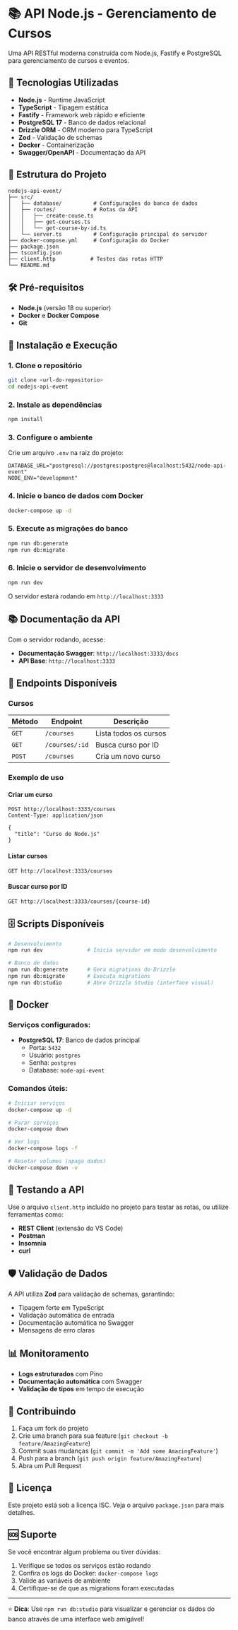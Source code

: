 # 📚 API Node.js - Gerenciamento de Cursos

Uma API RESTful moderna construída com Node.js, Fastify e PostgreSQL para gerenciamento de cursos e eventos.

## 🚀 Tecnologias Utilizadas

- **Node.js** - Runtime JavaScript
- **TypeScript** - Tipagem estática
- **Fastify** - Framework web rápido e eficiente
- **PostgreSQL 17** - Banco de dados relacional
- **Drizzle ORM** - ORM moderno para TypeScript
- **Zod** - Validação de schemas
- **Docker** - Containerização
- **Swagger/OpenAPI** - Documentação da API

## 📁 Estrutura do Projeto

```
nodejs-api-event/
├── src/
│   ├── database/          # Configurações do banco de dados
│   ├── routes/            # Rotas da API
│   │   ├── create-couse.ts
│   │   ├── get-courses.ts
│   │   └── get-course-by-id.ts
│   └── server.ts          # Configuração principal do servidor
├── docker-compose.yml     # Configuração do Docker
├── package.json
├── tsconfig.json
├── client.http           # Testes das rotas HTTP
└── README.md
```

## 🛠️ Pré-requisitos

- **Node.js** (versão 18 ou superior)
- **Docker** e **Docker Compose**
- **Git**

## 🚀 Instalação e Execução

### 1. Clone o repositório

```bash
git clone <url-do-repositorio>
cd nodejs-api-event
```

### 2. Instale as dependências

```bash
npm install
```

### 3. Configure o ambiente

Crie um arquivo `.env` na raiz do projeto:

```env
DATABASE_URL="postgresql://postgres:postgres@localhost:5432/node-api-event"
NODE_ENV="development"
```

### 4. Inicie o banco de dados com Docker

```bash
docker-compose up -d
```

### 5. Execute as migrações do banco

```bash
npm run db:generate
npm run db:migrate
```

### 6. Inicie o servidor de desenvolvimento

```bash
npm run dev
```

O servidor estará rodando em `http://localhost:3333`

## 📚 Documentação da API

Com o servidor rodando, acesse:

- **Documentação Swagger**: `http://localhost:3333/docs`
- **API Base**: `http://localhost:3333`

## 🔗 Endpoints Disponíveis

### Cursos

| Método | Endpoint       | Descrição             |
| ------ | -------------- | --------------------- |
| `GET`  | `/courses`     | Lista todos os cursos |
| `GET`  | `/courses/:id` | Busca curso por ID    |
| `POST` | `/courses`     | Cria um novo curso    |

### Exemplo de uso

#### Criar um curso

```http
POST http://localhost:3333/courses
Content-Type: application/json

{
  "title": "Curso de Node.js"
}
```

#### Listar cursos

```http
GET http://localhost:3333/courses
```

#### Buscar curso por ID

```http
GET http://localhost:3333/courses/{course-id}
```

## 🗄️ Scripts Disponíveis

```bash
# Desenvolvimento
npm run dev              # Inicia servidor em modo desenvolvimento

# Banco de dados
npm run db:generate      # Gera migrations do Drizzle
npm run db:migrate       # Executa migrations
npm run db:studio        # Abre Drizzle Studio (interface visual)
```

## 🐳 Docker

### Serviços configurados:

- **PostgreSQL 17**: Banco de dados principal
  - Porta: `5432`
  - Usuário: `postgres`
  - Senha: `postgres`
  - Database: `node-api-event`

### Comandos úteis:

```bash
# Iniciar serviços
docker-compose up -d

# Parar serviços
docker-compose down

# Ver logs
docker-compose logs -f

# Resetar volumes (apaga dados)
docker-compose down -v
```

## 🧪 Testando a API

Use o arquivo `client.http` incluído no projeto para testar as rotas, ou utilize ferramentas como:

- **REST Client** (extensão do VS Code)
- **Postman**
- **Insomnia**
- **curl**

## 🛡️ Validação de Dados

A API utiliza **Zod** para validação de schemas, garantindo:

- Tipagem forte em TypeScript
- Validação automática de entrada
- Documentação automática no Swagger
- Mensagens de erro claras

## 📊 Monitoramento

- **Logs estruturados** com Pino
- **Documentação automática** com Swagger
- **Validação de tipos** em tempo de execução

## 🤝 Contribuindo

1. Faça um fork do projeto
2. Crie uma branch para sua feature (`git checkout -b feature/AmazingFeature`)
3. Commit suas mudanças (`git commit -m 'Add some AmazingFeature'`)
4. Push para a branch (`git push origin feature/AmazingFeature`)
5. Abra um Pull Request

## 📝 Licença

Este projeto está sob a licença ISC. Veja o arquivo `package.json` para mais detalhes.

## 🆘 Suporte

Se você encontrar algum problema ou tiver dúvidas:

1. Verifique se todos os serviços estão rodando
2. Confira os logs do Docker: `docker-compose logs`
3. Valide as variáveis de ambiente
4. Certifique-se de que as migrations foram executadas

---

⭐ **Dica**: Use `npm run db:studio` para visualizar e gerenciar os dados do banco através de uma interface web amigável!
